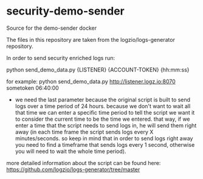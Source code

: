 # security-demo-sender
Source for the demo-sender docker

The files in this repository are taken from the logzio/logs-generator repository. 


In order to send security enriched logs run:

python send_demo_data.py {LISTENER} {ACCOUNT-TOKEN} {hh:mm:ss}

for example:
python send_demo_data.py http://listener.logz.io:8070 sometoken 06:40:00

* we need the last parameter because the original script is built to send logs over a time period of 24 hours. because we don't want to wait all that time we can enter a specific time period to tell the script we want it to consider the current time to be the time we entered. that way, if we enter a time that the script needs to send logs in, he will send them right away (in each time frame the script sends logs every X minutes/seconds. so keep in mind that in order to send logs right away you need to find a timeframe that sends logs every 1 second, otherwise you will need to wait the whole time period).

more detailed information about the script can be found here: https://github.com/logzio/logs-generator/tree/master
